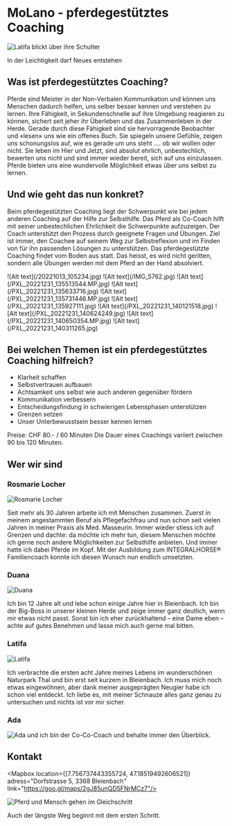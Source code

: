 <script>
    import Gallery from '$lib/components/Gallery.svelte';
    import Columns from '$lib/components/Columns.svelte';
    import ImgText from '$lib/components/ImgText.svelte';
    import Mapbox from '$lib/components/Mapbox.svelte';
</script>

# MoLano - pferdegestütztes Coaching

<ImgText>

![Latifa blickt über ihre Schulter](/20221007_163501.jpg#size=95vw)

<figcaption>In der Leichtigkeit darf Neues entstehen</figcaption>

</ImgText>

## Was ist pferdegestütztes Coaching?

Pferde sind Meister in der Non-Verbalen Kommunikation und können uns Menschen dadurch helfen, uns selber besser kennen und verstehen zu lernen. Ihre Fähigkeit, in Sekundenschnelle auf ihre Umgebung reagieren zu können, sichert seit jeher ihr Überleben und das Zusammenleben in der Herde. Gerade durch diese Fähigkeit sind sie hervorragende Beobachter und «lesen» uns wie ein offenes Buch. Sie spiegeln unsere Gefühle, zeigen uns schonungslos auf, wie es gerade um uns steht …. ob wir wollen oder nicht. Sie leben im Hier und Jetzt, sind absolut ehrlich, unbestechlich, bewerten uns nicht und sind immer wieder bereit, sich auf uns einzulassen.
Pferde bieten uns eine wundervolle Möglichkeit etwas über uns selbst zu lernen.

## Und wie geht das nun konkret?

Beim pferdegestützten Coaching liegt der Schwerpunkt wie bei jedem anderen Coaching auf der Hilfe zur Selbsthilfe. Das Pferd als Co-Coach hilft mit seiner unbestechlichen Ehrlichkeit die Schwerpunkte aufzuzeigen. Der Coach unterstützt den Prozess durch geeignete Fragen und Übungen.
Ziel ist immer, den Coachee auf seinem Weg zur Selbstreflexion und im Finden von für ihn passenden Lösungen zu unterstützen.
Das pferdegestützte Coaching findet vom Boden aus statt. Das heisst, es wird nicht geritten, sondern alle Übungen werden mit dem Pferd an der Hand absolviert.

<Gallery>
![Alt text](/20221013_105234.jpg)
![Alt text](/IMG_5762.jpg)
![Alt text](/PXL_20221231_135513544.MP.jpg)
![Alt text](/PXL_20221231_135633716.jpg)
![Alt text](/PXL_20221231_135731446.MP.jpg)
![Alt text](/PXL_20221231_135927111.jpg)
![Alt text](/PXL_20221231_140121518.jpg)
![Alt text](/PXL_20221231_140624249.jpg)
![Alt text](/PXL_20221231_140650354.MP.jpg)
![Alt text](/PXL_20221231_140311265.jpg)
</Gallery>

## Bei welchen Themen ist ein pferdegestütztes Coaching hilfreich?

- Klarheit schaffen
- Selbstvertrauen aufbauen
- Achtsamkeit uns selbst wie auch anderen gegenüber fördern
- Kommunikation verbessern
- Entscheidungsfindung in schwierigen Lebensphasen unterstützen
- Grenzen setzen
- Unser Unterbewusstsein besser kennen lernen

Preise: CHF 80.- / 60 Minuten
Die Dauer eines Coachings variiert zwischen 90 bis 120 Minuten.

## Wer wir sind

<Columns>

<div class="hero">

### Rosmarie Locher

![Rosmarie Locher](/_20200404_155109.jpg#size=45vw)

Seit mehr als 30 Jahren arbeite ich mit Menschen zusammen. Zuerst in meinem angestammten Beruf als Pflegefachfrau und nun schon seit vielen Jahren in meiner Praxis als Med. Masseurin.
Immer wieder stiess ich auf Grenzen und dachte: da möchte ich mehr tun, diesem Menschen möchte ich gerne noch andere Möglichkeiten zur Selbsthilfe anbieten.
Und immer hatte ich dabei Pferde im Kopf.
Mit der Ausbildung zum INTEGRALHORSE® Familiencoach konnte ich diesen Wunsch nun endlich umsetzten.

</div>
<div class="hero">

### Duana

![Duana](/20201111_111555.jpg#size=45vw)

Ich bin 12 Jahre alt und lebe schon einige Jahre hier in Bleienbach.
Ich bin der Big-Boss in unserer kleinen Herde und zeige immer ganz deutlich, wenn mir etwas nicht passt. Sonst bin ich eher zurückhaltend – eine Dame eben – achte auf gutes Benehmen und lasse mich auch gerne mal bitten.

</div>
<div class="hero">

### Latifa

![Latifa](/20221013_103340.jpg#size=45vw)

Ich verbrachte die ersten acht Jahre meines Lebens im wunderschönen Naturpark Thal und bin erst seit kurzem in Bleienbach. Ich muss mich noch etwas eingewöhnen, aber dank meiner ausgeprägten Neugier habe ich schon viel entdeckt.
Ich liebe es, mit meiner Schnauze alles ganz genau zu untersuchen und nichts ist vor mir sicher.

</div>
<div class="hero">

### Ada

![Ada](/ada.jpg#size=45vw)
und ich bin der Co-Co-Coach und behalte immer den Überblick.

</div>

</Columns>

## Kontakt

<Mapbox location={[7.756737443355724, 47.18519492606521]} adress="Dorfstrasse 5, 3368 Bleienbach" link="https://goo.gl/maps/2gJ85unQD5FNrMCz7"/>

<ImgText>

![Pferd und Mensch gehen im Gleichschritt](/IMG_5747.jpg#size=95vw)

<figcaption>

Auch der längste Weg beginnt mit dem ersten Schritt.

</figcaption>

</ImgText>
